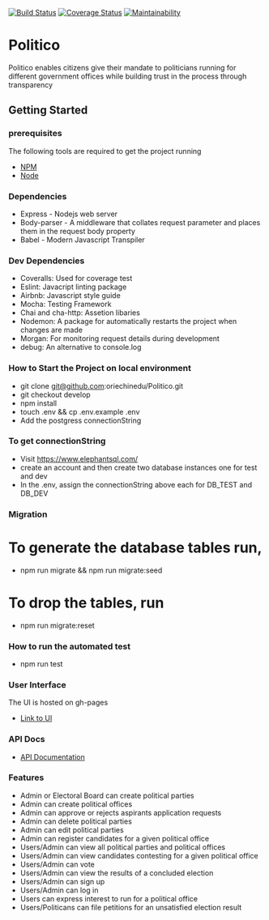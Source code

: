 
[![Build Status](https://travis-ci.org/oriechinedu/Politico.svg?branch=develop)](https://travis-ci.org/oriechinedu/Politico)
[![Coverage Status](https://coveralls.io/repos/github/oriechinedu/Politico/badge.svg?branch=develop)](https://coveralls.io/github/oriechinedu/Politico?branch=develop)
[![Maintainability](https://api.codeclimate.com/v1/badges/775d43d994af19a55457/maintainability)](https://codeclimate.com/github/oriechinedu/Politico/maintainability)

# Politico

Politico enables citizens give their mandate to politicians running for different government offices while building trust in the process through transparency

## Getting Started

### prerequisites
 The following tools are required to get the project running
 * [NPM](https://www.npmjs.com/)
 * [Node](https://nodejs.org/en/)

### Dependencies
* Express - Nodejs web server
* Body-parser - A middleware that collates request parameter and places them in the request body property
* Babel - Modern Javascript Transpiler

### Dev Dependencies
- Coveralls: Used for coverage test
- Eslint: Javacript linting package
- Airbnb: Javascript style guide
- Mocha: Testing Framework
- Chai and cha-http: Assetion libaries
- Nodemon: A package for automatically restarts the project when changes are made
- Morgan: For monitoring request details during development
- debug: An alternative to console.log

### How to Start the Project on local environment
* git clone  git@github.com:oriechinedu/Politico.git
* git checkout develop
* npm install
* touch .env && cp .env.example .env
* Add the postgress connectionString

### To get connectionString
* Visit https://www.elephantsql.com/
* create an account and then create two database instances one for test and dev
* In the .env, assign the connectionString above each for DB_TEST and DB_DEV

### Migration
# To generate the database tables run,
- npm run migrate && npm run migrate:seed

# To drop the tables, run
- npm run migrate:reset

### How to run the automated test
* npm run test

### User Interface
The UI is hosted on gh-pages
* [Link to UI](https://oriechinedu.github.io/Politico/UI/index.html)

### API Docs
* [API Documentation](https://oriechinedu-politico.herokuapp.com/api/docs)

### Features
- Admin or Electoral Board can create political parties
- Admin can create political offices
- Admin can approve or rejects aspirants application requests
- Admin can delete political parties
- Admin can edit political parties
- Admin can register candidates for a given political office
- Users/Admin can view all political parties and political offices
- Users/Admin can view candidates contesting for a given political office
- Users/Admin can vote
- Users/Admin can view the results of a concluded election
- Users/Admin can sign up
- Users/Admin can log in
- Users can express interest to run for a political office
- Users/Politicans can file petitions for an unsatisfied election result


